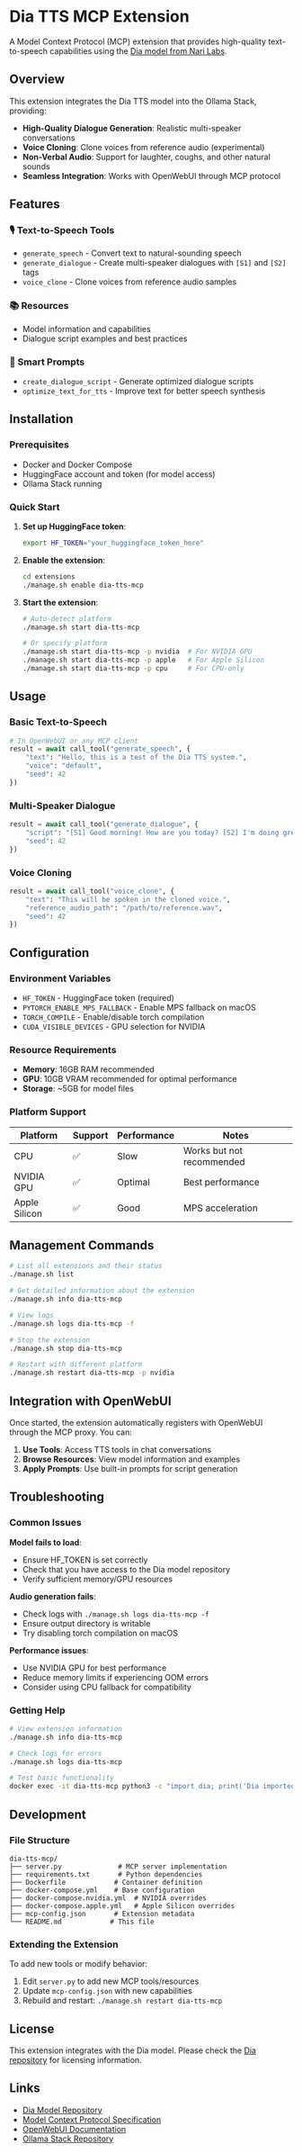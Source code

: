 # Dia TTS MCP Extension

A Model Context Protocol (MCP) extension that provides high-quality text-to-speech capabilities using the [Dia model from Nari Labs](https://github.com/nari-labs/dia).

## Overview

This extension integrates the Dia TTS model into the Ollama Stack, providing:

- **High-Quality Dialogue Generation**: Realistic multi-speaker conversations  
- **Voice Cloning**: Clone voices from reference audio (experimental)
- **Non-Verbal Audio**: Support for laughter, coughs, and other natural sounds
- **Seamless Integration**: Works with OpenWebUI through MCP protocol

## Features

### 🎙️ Text-to-Speech Tools
- `generate_speech` - Convert text to natural-sounding speech
- `generate_dialogue` - Create multi-speaker dialogues with `[S1]` and `[S2]` tags
- `voice_clone` - Clone voices from reference audio samples

### 📚 Resources  
- Model information and capabilities
- Dialogue script examples and best practices

### 🎯 Smart Prompts
- `create_dialogue_script` - Generate optimized dialogue scripts
- `optimize_text_for_tts` - Improve text for better speech synthesis

## Installation

### Prerequisites
- Docker and Docker Compose
- HuggingFace account and token (for model access)
- Ollama Stack running

### Quick Start

1. **Set up HuggingFace token**:
   ```bash
   export HF_TOKEN="your_huggingface_token_here"
   ```

2. **Enable the extension**:
   ```bash
   cd extensions
   ./manage.sh enable dia-tts-mcp
   ```

3. **Start the extension**:
   ```bash
   # Auto-detect platform
   ./manage.sh start dia-tts-mcp
   
   # Or specify platform
   ./manage.sh start dia-tts-mcp -p nvidia  # For NVIDIA GPU
   ./manage.sh start dia-tts-mcp -p apple   # For Apple Silicon
   ./manage.sh start dia-tts-mcp -p cpu     # For CPU-only
   ```

## Usage

### Basic Text-to-Speech
```python
# In OpenWebUI or any MCP client
result = await call_tool("generate_speech", {
    "text": "Hello, this is a test of the Dia TTS system.",
    "voice": "default",
    "seed": 42
})
```

### Multi-Speaker Dialogue
```python
result = await call_tool("generate_dialogue", {
    "script": "[S1] Good morning! How are you today? [S2] I'm doing great, thanks for asking! [S1] That's wonderful to hear.",
    "seed": 42
})
```

### Voice Cloning
```python
result = await call_tool("voice_clone", {
    "text": "This will be spoken in the cloned voice.",
    "reference_audio_path": "/path/to/reference.wav",
    "seed": 42
})
```

## Configuration

### Environment Variables
- `HF_TOKEN` - HuggingFace token (required)
- `PYTORCH_ENABLE_MPS_FALLBACK` - Enable MPS fallback on macOS
- `TORCH_COMPILE` - Enable/disable torch compilation
- `CUDA_VISIBLE_DEVICES` - GPU selection for NVIDIA

### Resource Requirements
- **Memory**: 16GB RAM recommended
- **GPU**: 10GB VRAM recommended for optimal performance
- **Storage**: ~5GB for model files

### Platform Support
| Platform | Support | Performance | Notes |
|----------|---------|-------------|-------|
| CPU | ✅ | Slow | Works but not recommended |
| NVIDIA GPU | ✅ | Optimal | Best performance |
| Apple Silicon | ✅ | Good | MPS acceleration |

## Management Commands

```bash
# List all extensions and their status
./manage.sh list

# Get detailed information about the extension
./manage.sh info dia-tts-mcp

# View logs
./manage.sh logs dia-tts-mcp -f

# Stop the extension
./manage.sh stop dia-tts-mcp

# Restart with different platform
./manage.sh restart dia-tts-mcp -p nvidia
```

## Integration with OpenWebUI

Once started, the extension automatically registers with OpenWebUI through the MCP proxy. You can:

1. **Use Tools**: Access TTS tools in chat conversations
2. **Browse Resources**: View model information and examples  
3. **Apply Prompts**: Use built-in prompts for script generation

## Troubleshooting

### Common Issues

**Model fails to load**:
- Ensure HF_TOKEN is set correctly
- Check that you have access to the Dia model repository
- Verify sufficient memory/GPU resources

**Audio generation fails**:
- Check logs with `./manage.sh logs dia-tts-mcp -f`
- Ensure output directory is writable
- Try disabling torch compilation on macOS

**Performance issues**:
- Use NVIDIA GPU for best performance
- Reduce memory limits if experiencing OOM errors
- Consider using CPU fallback for compatibility

### Getting Help

```bash
# View extension information
./manage.sh info dia-tts-mcp

# Check logs for errors
./manage.sh logs dia-tts-mcp

# Test basic functionality
docker exec -it dia-tts-mcp python3 -c "import dia; print('Dia imported successfully')"
```

## Development

### File Structure
```
dia-tts-mcp/
├── server.py              # MCP server implementation
├── requirements.txt       # Python dependencies  
├── Dockerfile            # Container definition
├── docker-compose.yml    # Base configuration
├── docker-compose.nvidia.yml  # NVIDIA overrides
├── docker-compose.apple.yml   # Apple Silicon overrides
├── mcp-config.json       # Extension metadata
└── README.md            # This file
```

### Extending the Extension

To add new tools or modify behavior:

1. Edit `server.py` to add new MCP tools/resources
2. Update `mcp-config.json` with new capabilities
3. Rebuild and restart: `./manage.sh restart dia-tts-mcp`

## License

This extension integrates with the Dia model. Please check the [Dia repository](https://github.com/nari-labs/dia) for licensing information.

## Links

- [Dia Model Repository](https://github.com/nari-labs/dia)
- [Model Context Protocol Specification](https://spec.modelcontextprotocol.io/)
- [OpenWebUI Documentation](https://docs.openwebui.com/)
- [Ollama Stack Repository](https://github.com/your-repo/ollama-stack) 